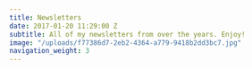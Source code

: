 ```yaml
---
title: Newsletters
date: 2017-01-20 11:29:00 Z
subtitle: All of my newsletters from over the years. Enjoy!
image: "/uploads/f77386d7-2eb2-4364-a779-9418b2dd3bc7.jpg"
navigation_weight: 3
---
```


